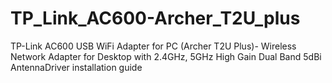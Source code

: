 # TP_Link_AC600-Archer_T2U_plus
TP-Link AC600 USB WiFi Adapter for PC (Archer T2U Plus)- Wireless Network Adapter for Desktop with 2.4GHz, 5GHz High Gain Dual Band 5dBi AntennaDriver installation guide 
